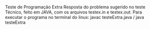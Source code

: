 Teste de Programação Extra
Resposta do problema sugerido no teste Técnico, feito em JAVA, com os arquivos testex.in e testex.out.
Para executar o programa no terminal do linux: javac testeExtra.java / java testeExtra
